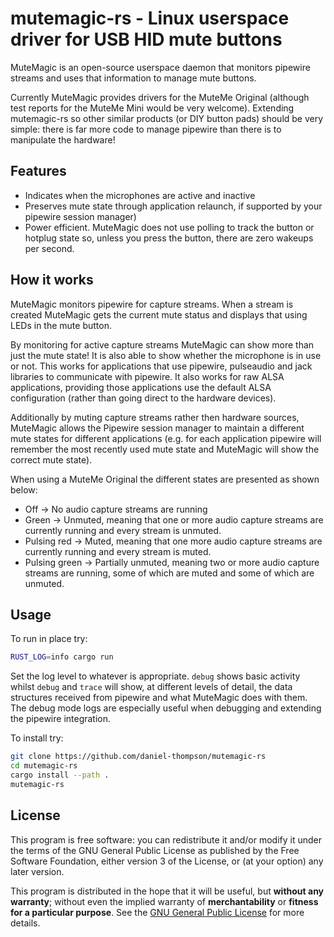 mutemagic-rs - Linux userspace driver for USB HID mute buttons
==============================================================

MuteMagic is an open-source userspace daemon that monitors pipewire
streams and uses that information to manage mute buttons.

Currently MuteMagic provides drivers for the MuteMe Original (although
test reports for the MuteMe Mini would be very welcome).  Extending
mutemagic-rs so other similar products (or DIY button pads) should be
very simple: there is far more code to manage pipewire than there is to
manipulate the hardware!

Features
--------

 * Indicates when the microphones are active and inactive
 * Preserves mute state through application relaunch, if supported by
   your pipewire session manager)
 * Power efficient. MuteMagic does not use polling to track the button
   or hotplug state so, unless you press the button, there are zero
   wakeups per second.

How it works
------------

MuteMagic monitors pipewire for capture streams. When a stream is
created MuteMagic gets the current mute status and displays that using
LEDs in the mute button.

By monitoring for active capture streams MuteMagic can show more than
just the mute state! It is also able to show whether the microphone is
in use or not. This works for applications that use pipewire,
pulseaudio and jack libraries to communicate with pipewire. It also
works for raw ALSA applications, providing those applications use the
default ALSA configuration (rather than going direct to the hardware
devices).

Additionally by muting capture streams rather then hardware sources,
MuteMagic allows the Pipewire session manager to maintain a different
mute states for different applications (e.g. for each application
pipewire will remember the most recently used mute state and MuteMagic
will show the correct mute state).

When using a MuteMe Original the different states are presented as shown
below:

 * Off -> No audio capture streams are running
 * Green -> Unmuted, meaning that one or more audio capture streams are
   currently running and every stream is unmuted.
 * Pulsing red -> Muted, meaning that one more audio capture streams are
   currently running and every stream is muted.
 * Pulsing green -> Partially unmuted, meaning two or more audio capture
   streams are running, some of which are muted and some of which are
   unmuted.

Usage
-----

To run in place try:

~~~sh
RUST_LOG=info cargo run
~~~~

Set the log level to whatever is appropriate. `debug` shows basic
activity whilst `debug` and `trace` will show, at different levels of
detail, the data structures received from pipewire and what MuteMagic
does with them. The debug mode logs are especially useful when debugging
and extending the pipewire integration.

To install try:

~~~sh
git clone https://github.com/daniel-thompson/mutemagic-rs
cd mutemagic-rs
cargo install --path .
mutemagic-rs
~~~

License
-------

This program is free software: you can redistribute it and/or modify it
under the terms of the GNU General Public License as published by the
Free Software Foundation, either version 3 of the License, or (at your
option) any later version.

This program is distributed in the hope that it will be useful, but
**without any warranty**; without even the implied warranty of
**merchantability** or **fitness for a particular purpose**.  See the
[GNU General Public License](LICENSE.md) for more details.
